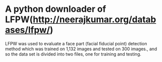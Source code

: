 # A python downloader of LFPW(http://neerajkumar.org/databases/lfpw/)
LFPW was used to evaluate a face part (facial fiducial point) detection method 
which was trained on 1,132 images and tested on 300 images.,
and so the data set is divided into two files, one for training and testing. 

